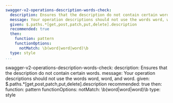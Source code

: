 ```yaml
---
swagger-v2-operations-description-words-check:
  description: Ensures that the description do not contain certain words.
  message: Your operation descriptions should not use the words word, word, and word.
  given: $.paths.*[get,post,patch,put,delete].description
  recommended: true
  then:
    function: pattern
    functionOptions:
      notMatch: \b(word|word|word)\b
  type: style
...
```

swagger-v2-operations-description-words-check:
  description: Ensures that the description do not contain certain words.
  message: Your operation descriptions should not use the words word, word, and word.
  given: $.paths.*[get,post,patch,put,delete].description
  recommended: true
  then:
    function: pattern
    functionOptions:
      notMatch: \b(word|word|word)\b
  type: style
